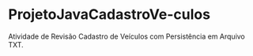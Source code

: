 # ProjetoJavaCadastroVe-culos
Atividade de Revisão  Cadastro de Veículos com Persistência em Arquivo TXT. 
